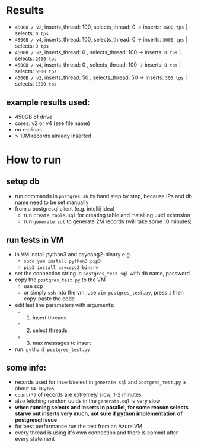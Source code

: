 # Results

- `450GB / v2`, inserts_thread: 100, selects_thread: 0    -> inserts: `1600 tps` | selects: `0 tps`
- `450GB / v4`, inserts_thread: 100, selects_thread: 0    -> inserts: `3000 tps` | selects: `0 tps`
- `450GB / v2`, inserts_thread: 0  , selects_thread: 100  -> inserts: `0 tps` | selects: `2600 tps`
- `450GB / v4`, inserts_thread: 0  , selects_thread: 100  -> inserts: `0 tps` | selects: `5000 tps`
- `450GB / v2`, inserts_thread: 50 , selects_thread: 50   -> inserts: `300 tps` | selects: `1500 tps`


## example results used:
- 450GB of drive
- cores: v2 or v4 (see file name)
- no replicas
- \> 10M records already inserted


# How to run
## setup db
- run commands in `postgres.sh` by hand step by step, because IPs and db name need to be set manually
- from a postgresql client (e.g. intellij idea)
    - run `create_table.sql` for creating table and installing uuid extension
    - run `generate.sql` to generate 2M records (will take some 10 minutes)
    
## run tests in VM
- in VM install python3 and psycopg2-binary e.g.
    - `sudo yum install python3 pip3`
    - `pip3 install psycopg2-binary`
- set the connection string in `postgres_test.sql` with db name, password
- copy the `postgres_test.py` to the VM
    - use scp
    - or simply `ssh` into the vm, use `vim postgres_test.py`, press `i` then copy-paste the code
- edit last line parameters with arguments:
    - 1) insert threads
    - 2) select threads
    - 3) max messages to insert
- run: `python3 postgres_test.py`
    
## some info:
- records used for insert/select in `generate.sql` and `postgres_test.py` is about `14 kBytes`
- `count(*)` of records are extremely slow, 1-2 minutes
- also fetching random uuids in the `generate.sql` is very slow
- **when running selects and inserts in parallel, for some reason selects starve out inserts very much, not sure if python implementation of postgresql issue**
- for best performance run the test from an Azure VM
- every thread is using it's own connection and there is commit after every statement

